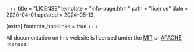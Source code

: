 +++
title = "LICENSE"
template = "info-page.html"
path = "license"
date = 2020-04-01
updated = 2024-05-13

[extra]
footnote_backlinks = true
+++

All documentation on this website is licensed under the [MIT](https://github.com/tduyng/tduyng.github.io/blob/main/LICENSE-MIT) or [APACHE](https://github.com/tduyng/tduyng.github.io/blob/main/LICENSE-APACHE) licenses.